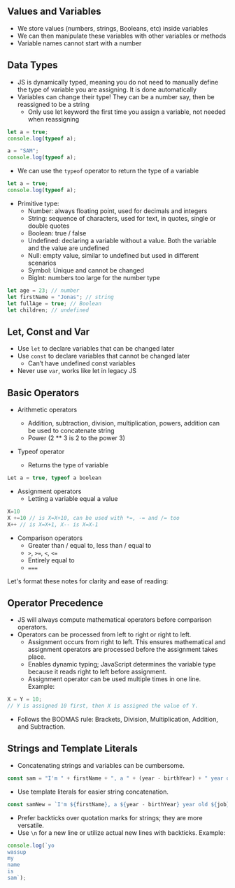 ## Values and Variables

- We store values (numbers, strings, Booleans, etc) inside variables
- We can then manipulate these variables with other variables or methods
- Variable names cannot start with a number

## Data Types

- JS is dynamically typed, meaning you do not need to manually define the type of variable you are assigning. It is done automatically
- Variables can change their type! They can be a number say, then be reassigned to be a string
	- Only use let keyword the first time you assign a variable, not needed when reassigning

```javascript
let a = true;
console.log(typeof a);

a = "SAM";
console.log(typeof a);
```

- We can use the `typeof` operator to return the type of a variable
```javascript
let a = true;
console.log(typeof a);
```

- Primitive type:
	- Number: always floating point, used for decimals and integers
	- String: sequence of characters, used for text, in quotes, single or double quotes
	- Boolean: true / false
	- Undefined: declaring a variable without a value. Both the variable and the value are undefined
	- Null: empty value, similar to undefined but used in different scenarios
	- Symbol: Unique and cannot be changed
	- BigInt: numbers too large for the number type

```javascript
let age = 23; // number
let firstName = "Jonas"; // string
let fullAge = true; // Boolean
let children; // undefined
```

## Let, Const and Var

- Use `let` to declare variables that can be changed later
- Use `const` to declare variables that cannot be changed later
	- Can’t have undefined const variables
- Never use `var`, works like let in legacy JS

## Basic Operators

- Arithmetic operators
	- Addition, subtraction, division, multiplication, powers, addition can be used to concatenate string
	- Power (2 ** 3 is 2 to the power 3)

- Typeof operator
	- Returns the type of variable 

```javascript
Let a = true, typeof a boolean
```
- Assignment operators
	- Letting a variable equal a value

```javascript
X=10
X +=10 // is X=X+10, can be used with *=, -= and /= too
X++ // is X=X+1, X-- is X=X-1
```

- Comparison operators
	- Greater than / equal to, less than / equal to
	- `>`, `>=`,   `<`, `<=`
	- Entirely equal to
	- `===`

Let's format these notes for clarity and ease of reading:

## **Operator Precedence**

- JS will always compute mathematical operators before comparison operators.
- Operators can be processed from left to right or right to left.
	- Assignment occurs from right to left. This ensures mathematical and assignment operators are processed before the assignment takes place.
	- Enables dynamic typing; JavaScript determines the variable type because it reads right to left before assignment.
	- Assignment operator can be used multiple times in one line. Example: 

```javascript
X = Y = 10; 
// Y is assigned 10 first, then X is assigned the value of Y.
```
    
- Follows the BODMAS rule: Brackets, Division, Multiplication, Addition, and Subtraction.


## **Strings and Template Literals**

- Concatenating strings and variables can be cumbersome. 

```javascript
const sam = "I'm " + firstName + ", a " + (year - birthYear) + " year old " + job;
```

- Use template literals for easier string concatenation.

```javascript
const samNew = `I'm ${firstName}, a ${year - birthYear} year old ${job}`;
```

- Prefer backticks over quotation marks for strings; they are more versatile.
- Use `\n` for a new line or utilize actual new lines with backticks. Example:

```javascript
console.log(`yo
wassup
my
name
is
sam`);
```